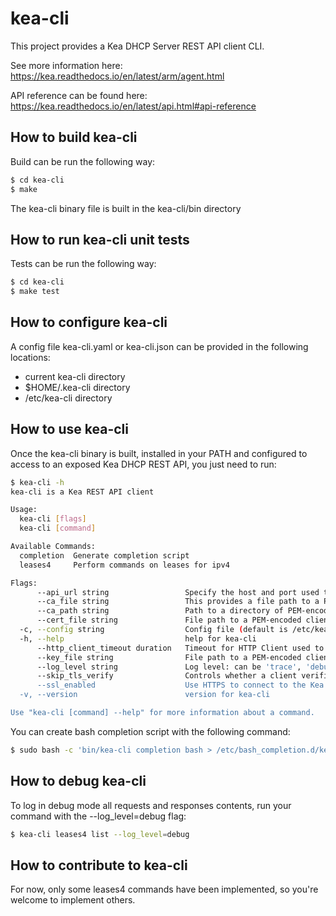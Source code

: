 # kea-cli

This project provides a Kea DHCP Server REST API client CLI.

See more information here: https://kea.readthedocs.io/en/latest/arm/agent.html

API reference can be found here: https://kea.readthedocs.io/en/latest/api.html#api-reference

## How to build kea-cli
Build can be run the following way:

```bash
$ cd kea-cli
$ make
```

The kea-cli binary file is built in the kea-cli/bin directory

## How to run kea-cli unit tests
Tests can be run the following way:

```bash
$ cd kea-cli
$ make test
```

## How to configure kea-cli

A config file kea-cli.yaml or kea-cli.json can be provided in the following locations:

- current kea-cli directory
- $HOME/.kea-cli directory
- /etc/kea-cli directory


## How to use kea-cli

Once the kea-cli binary is built, installed in your PATH and configured to access to an exposed Kea DHCP REST API, you just need to run:

```bash
$ kea-cli -h
kea-cli is a Kea REST API client

Usage:
  kea-cli [flags]
  kea-cli [command]

Available Commands:
  completion  Generate completion script
  leases4     Perform commands on leases for ipv4

Flags:
      --api_url string                 Specify the host and port used to join the Kea REST API (default "127.0.0.1:8000")
      --ca_file string                 This provides a file path to a PEM-encoded certificate authority. This implies the use of HTTPS to connect to the Kea REST API.
      --ca_path string                 Path to a directory of PEM-encoded certificates authorities. This implies the use of HTTPS to connect to the Kea REST API.
      --cert_file string               File path to a PEM-encoded client certificate used to authenticate to the Kea REST API. This must be provided along with key-file. If one of key-file or cert-file is not provided then SSL authentication is disabled. If both cert-file and key-file are provided this implies the use of HTTPS to connect to the Kea REST API.
  -c, --config string                  Config file (default is /etc/kea-cli/kea-cli.[json|yaml])
  -h, --help                           help for kea-cli
      --http_client_timeout duration   Timeout for HTTP Client used to join the Kea REST API (default 30s)
      --key_file string                File path to a PEM-encoded client private key used to authenticate to the Kea REST API. This must be provided along with cert-file. If one of key-file or cert-file is not provided then SSL authentication is disabled. If both cert-file and key-file are provided this implies the use of HTTPS to connect to the Kea REST API.
      --log_level string               Log level: can be 'trace', 'debug', 'info', 'warning', 'error', 'fatal', 'panic'. (default "info")
      --skip_tls_verify                Controls whether a client verifies the server's certificate chain and host name. If set to true, TLS accepts any certificate presented by the server and any host name in that certificate. In this mode, TLS is susceptible to man-in-the-middle attacks. This should be used only for testing. This implies the use of HTTPS to connect to the Kea REST API.
      --ssl_enabled                    Use HTTPS to connect to the Kea REST API
  -v, --version                        version for kea-cli

Use "kea-cli [command] --help" for more information about a command.
```

You can create bash completion script with the following command:

```bash
$ sudo bash -c 'bin/kea-cli completion bash > /etc/bash_completion.d/kea-cli'
```

## How to debug kea-cli

To log in debug mode all requests and responses contents, run your command with the --log_level=debug flag:

```bash
$ kea-cli leases4 list --log_level=debug
```

## How to contribute to kea-cli

For now, only some leases4 commands have been implemented, so you're welcome to implement others.


